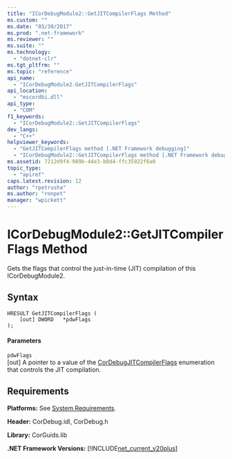 ```yaml
---
title: "ICorDebugModule2::GetJITCompilerFlags Method"
ms.custom: ""
ms.date: "03/30/2017"
ms.prod: ".net-framework"
ms.reviewer: ""
ms.suite: ""
ms.technology: 
  - "dotnet-clr"
ms.tgt_pltfrm: ""
ms.topic: "reference"
api_name: 
  - "ICorDebugModule2.GetJITCompilerFlags"
api_location: 
  - "mscordbi.dll"
api_type: 
  - "COM"
f1_keywords: 
  - "ICorDebugModule2::GetJITCompilerFlags"
dev_langs: 
  - "C++"
helpviewer_keywords: 
  - "GetJITCompilerFlags method [.NET Framework debugging]"
  - "ICorDebugModule2::GetJITCompilerFlags method [.NET Framework debugging]"
ms.assetid: 7212d9f4-989b-44e3-b8d4-ffc35922f6a0
topic_type: 
  - "apiref"
caps.latest.revision: 12
author: "rpetrusha"
ms.author: "ronpet"
manager: "wpickett"
---
```

# ICorDebugModule2::GetJITCompilerFlags Method
Gets the flags that control the just-in-time (JIT) compilation of this ICorDebugModule2.  
  
## Syntax  
  
```  
HRESULT GetJITCompilerFlags (  
    [out] DWORD   *pdwFlags  
);  
```  
  
#### Parameters  
 `pdwFlags`  
 [out] A pointer to a value of the [CorDebugJITCompilerFlags](../../../../docs/framework/unmanaged-api/debugging/cordebugjitcompilerflags-enumeration.md) enumeration that controls the JIT compilation.  
  
## Requirements  
 **Platforms:** See [System Requirements](../../../../docs/framework/get-started/system-requirements.md).  
  
 **Header:** CorDebug.idl, CorDebug.h  
  
 **Library:** CorGuids.lib  
  
 **.NET Framework Versions:** [!INCLUDE[net_current_v20plus](../../../../includes/net-current-v20plus-md.md)]
